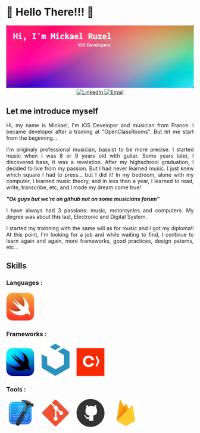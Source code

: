 # 👋 Hello There!!! 👋 

<div align="center">
    <img src="./assets/images/header.jpg" alt="Hi, I'm Mickael Ruzel. iOS developer">
    
</div>

<div align="center">
    <a href="https://www.linkedin.com/in/mickael-ruzel/"> 
        <img src="https://img.shields.io/badge/linkedin--lightgrey?style=social&logo=linkedin" alt="LinkedIn"> 
    </a>
    <a href="mailto:mickael.ruzel@gmail.com">
        <img src="https://img.shields.io/badge/email--lightgrey?style=social&logo=gmail" alt="Email">
    </a>
</div>

## Let me introduce myself

<p align="justify">
Hi, my name is Mickael, I'm iOS Developer and musician from France. 
I became developer after a training at "OpenClassRooms". But let me start from the beginning...
</p>

<p align="justify">
I'm originaly professional musician, bassist to be more precise. 
I started music when I was 8 or 9 years old with guitar.
Some years later, I discovered bass, it was a revelation.
After my highschrool graduation, I decided to live from my passion. 
But I had never learned music.
I just knew which square I had to press... but I did it! In my bedroom, alone with my computer, I learned music theory, 
and in less than a year, I learned to read, write, transcribe, etc, 
and I made my dream come true!
</p>

**_"Ok guys but we're on github not on some musicians forum"_**

<p align="justify">
I have always had 3 passions: music, motorcycles and computers.
My degree was about this last, Electronic and Digital System.
</p>
<p align="justify">
I started my trainning with the same will as for music and I got my diploma!!
At this point, I'm looking for a job and while waiting to find, I continue to learn again and again, more frameworks, good practices, design paterns, etc...   
</p>

## Skills

### Languages :

<img src="./assets/images/swift.png" width="75" alt="Swift">&nbsp;&nbsp;&nbsp;&nbsp;

### Frameworks :

<img src="./assets/images/swiftUI.png" width="75" alt="SwiftUI">&nbsp;&nbsp;&nbsp;&nbsp;
<img src="./assets/images/uiKit.png" width="75" alt="UIKit">&nbsp;&nbsp;&nbsp;&nbsp;
<img src="./assets/images/cocoapod.png" width="75" alt="Cocoapod">&nbsp;&nbsp;&nbsp;&nbsp;

### Tools :

<img src="./assets/images/xcode.png" width="75" alt="Xcode">&nbsp;&nbsp;&nbsp;&nbsp;
<img src="./assets/images/git.png" width="75" alt="Git">&nbsp;&nbsp;&nbsp;&nbsp;
<img src="./assets/images/github.png" width="75" alt="Github">&nbsp;&nbsp;&nbsp;&nbsp;
<img src="./assets/images/firebase.png" width="75" alt="Firebase">&nbsp;&nbsp;&nbsp;&nbsp;